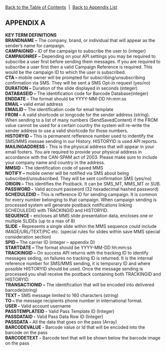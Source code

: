 <a href="/1.3/README.md">Back to the Table of Contents</a>&nbsp;&nbsp;|&nbsp;&nbsp;<a href="API_APPENDICES.md">Back to Appendix List</a>
<h2>APPENDIX A</h2>
<div class="text-2"><a id="appendix-b"></a><strong>KEY TERM DEFINITIONS</strong></div>
<b>BRANDNAME –</b> The company, brand, or individual that will appear as the sender’s name for campaign.
<br/><b>CAMPAIGNID -</b> ID of the campaign to subscribe the user to (integer)
<br/><b>CAMPAIGNREF –</b> Depending on your API settings you may be required to subscribe a user first before sending them messages. If you are required to subscribe a user first then a valid Campaign Reference is required. This would be the campaign ID to which the user is subscribed.
<br/><b>CTA – </b> mobile owner will be prompted for subscribing/unsubscribing confirmation via SMS. They will be sent a SMS Opt-in request (yes/no)
<br/><b>DURATION –</b> Duration of the slide displayed in seconds (integer)
<br/><b>DATABASEID –</b> The identification code for Barcode Database(integer)
<br/><b>ENDDATE -</b> The format should be YYYY-MM-DD hh:mm:ss
<br/><b>EMAIL –</b> valid email address
<br/><b>EMAILID –</b> The identification code for email template
<br/><b>FROM –</b> A valid shortcode or longcode for the sender address (string). When sending to a list of many numbers (SendSavedContent) if the FROM value cannot be used for a certain country the system will re-write the sender address to use a valid shortcode for those numbers.
<br/><b>HISTORYID –</b> This is permanent refference number used to indentify the SMS/MMS messae sending in our History. HISTORYID is used API reports.
<br/><b>MAILINGADDRESS -</b> This is the physical address that will appear in your email footers. You are required to provide your physical address in accordance with the CAN-SPAM act of 2003. Please make sure to include your company name and country in the address.
<br/><b>MMSID -</b> The identification code of saved MMS
<br/><b>NOTIFY –</b> mobile owner will be notified via SMS about being subscribed/unsubscribed. They will be sent confirmation SMS (yes/no)
<br/><b>ORIGIN –</b> This identifies the Postback. It can be SMS_MT, MMS_MT or SUB.
<br/><b>PASSWORD -</b> Valid account password (32 hexadecimal hashed password)
<br/><b>SCHEDULEDID –</b> This is refference ID for sending campaign. It is common for every number belonging to that campaign. When campaign sending is processed system will generate postback notifications linking SCHEDULEDID with TRACKINGID and HISTORYID.
<br/><b>SEQUENCE -</b> encloses all MMS slide presentation data, encloses one or multiple SLIDEs (up to a max of 8)
<br/><b>SLIDE -</b> Represents a single slide within the MMS sequence could include IMAGE/URL/TEXT/PIC etc. (special rules for slides within save MMS special consideration section)
<br/><b>SPID –</b> The carrier ID (integer – appendix D)
<br/><b>STARTDATE –</b> The format should be YYYY-MM-DD hh:mm:ss
<br/><b>TRACKINGID –</b> On success API returns with the tracking ID to identify messages seding, on failures no tracking ID is returned. It is the internal reference number for SMS/MMS sending, it is temporary ID and where possible HISTORYID should be used. Once the message sending is processed you shall receive the postback containing both TRACKINGID and HISTORYID.
<br/><b>TRANSACTIONID –</b> The identification that will be encoded into delivered barcode(string)
<br/><b>TEXT –</b> SMS message limited to 160 characters (string)
<br/><b>TO –</b> the message recipients phone number in international format.
<br/><b>USER -</b> Valid account username
<br/><b>PASSTEMPLATEID -</b> Valid Pass Template ID (Integer)
<br/><b>PASSDATAID -</b> Valid Pass Data Row ID (Integer)
<br/><b>PASSDATA -</b> All the data that goes on the pass (Array)
<br/><b>BARCODEVALUE -</b> Barcode value or Id that will be encoded into the barcode on the pass
<br/><b>BARCODETEXT -</b> Barcode text that will be shown below the barcode image on the pass


